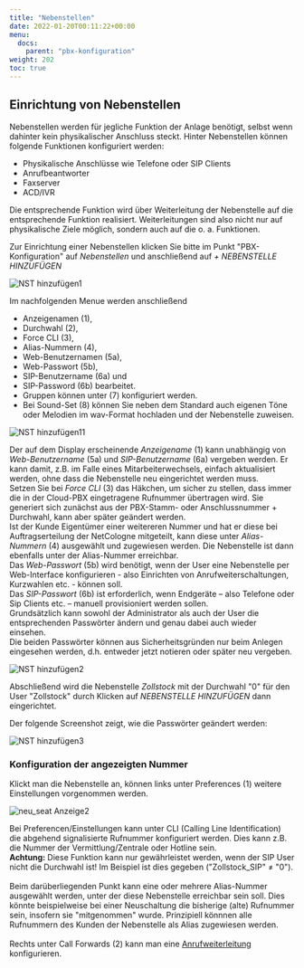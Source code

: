 ```yaml
---
title: "Nebenstellen"
date: 2022-01-20T00:11:22+00:00
menu:
  docs:
    parent: "pbx-konfiguration"
weight: 202
toc: true
---
```


## Einrichtung von Nebenstellen 

Nebenstellen werden für jegliche Funktion der Anlage benötigt, selbst wenn dahinter kein physikalischer Anschluss steckt. Hinter Nebenstellen können folgende Funktionen konfiguriert werden:

* Physikalische Anschlüsse wie Telefone oder SIP Clients
* Anrufbeantworter
* Faxserver
* ACD/IVR

Die entsprechende Funktion wird über Weiterleitung der Nebenstelle auf die entsprechende Funktion realisiert. Weiterleitungen sind also nicht nur auf physikalische Ziele möglich, sondern auch auf die o. a. Funktionen. 

Zur Einrichtung einer  Nebenstellen klicken Sie bitte im Punkt "PBX-Konfiguration" auf *Nebenstellen* und anschließend auf *+ NEBENSTELLE HINZUFÜGEN* <br>

![NST hinzufügen1](https://github.com/user-attachments/assets/40772df4-7fc0-42cc-b067-94ebbfa06b7a)

Im nachfolgenden Menue werden anschließend

* Anzeigenamen (1), <br>
* Durchwahl (2), <br>
* Force CLI (3), <br>
* Alias-Nummern (4), <br>
* Web-Benutzernamen (5a), <br>
* Web-Passwort (5b), <br>
* SIP-Benutzername (6a) und <br>
* SIP-Password (6b) bearbeitet. <br>
* Gruppen können unter (7) konfiguriert werden. <br>
* Bei Sound-Set (8) können Sie neben dem Standard auch eigenen Töne oder Melodien im wav-Format hochladen und der Nebenstelle zuweisen. <br>

![NST hinzufügen11](https://github.com/user-attachments/assets/b69e3036-5409-442f-887d-d6a0d40f42ea)

Der auf dem Display erscheinende *Anzeigename* (1) kann unabhängig von *Web-Benutzername* (5a) und *SIP-Benutzername* (6a) vergeben werden. Er kann damit, z.B. im Falle eines Mitarbeiterwechsels, einfach aktualisiert werden, ohne dass die Nebenstelle neu eingerichtet werden muss. <br>
Setzen Sie bei *Force CLI* (3) das Häkchen, um sicher zu stellen, dass immer die in der Cloud-PBX eingetragene Rufnummer übertragen wird. Sie generiert sich zunächst aus der PBX-Stamm- oder Anschlussnummer + Durchwahl, kann aber später geändert werden. <br>
Ist der Kunde Eigentümer einer weitereren Nummer und hat er diese bei Auftragserteilung der NetCologne mitgeteilt, kann diese unter *Alias-Nummern* (4) ausgewählt und zugewiesen werden. Die Nebenstelle ist dann ebenfalls unter der Alias-Nummer erreichbar. <br>
Das *Web-Passwort* (5b) wird benötigt, wenn der User eine Nebenstelle per Web-Interface konfigurieren - also Einrichten von Anrufweiterschaltungen, Kurzwahlen etc. - können soll. <br>
Das *SIP-Passwort* (6b) ist erforderlich, wenn Endgeräte – also Telefone oder Sip Clients etc. – manuell provisioniert werden sollen. <br>
Grundsätzlich kann sowohl der Administrator als auch der User die entsprechenden Passwörter ändern und genau dabei auch wieder einsehen. <br>
Die beiden Passwörter können aus Sicherheitsgründen nur beim Anlegen eingesehen werden, d.h. entweder jetzt notieren oder später neu vergeben. <br>

![NST hinzufügen2](https://github.com/user-attachments/assets/5678029a-4a2d-4b17-8fd7-8e50c1499700)

Abschließend wird die Nebenstelle *Zollstock* mit der Durchwahl "0" für den User "Zollstock" durch Klicken auf *NEBENSTELLE HINZUFÜGEN* dann eingerichtet. <br>

Der folgende Screenshot zeigt, wie die Passwörter geändert werden: <br>

![NST hinzufügen3](https://github.com/user-attachments/assets/d400294f-4ee4-4ada-8573-cf2d7004ab27)


### Konfiguration der angezeigten Nummer

Klickt man die Nebenstelle an, können links unter Preferences (1) weitere Einstellungen vorgenommen werden. <br>

![neu_seat Anzeige2](https://user-images.githubusercontent.com/98753538/234835421-d3c311b6-04ca-4d27-992e-0c0e50da39bf.jpg)

Bei Preferencen/Einstellungen kann unter CLI (Calling Line Identification) die abgehend signalisierte Rufnummer konfiguriert werden. Dies kann z.B. die Nummer der Vermittlung/Zentrale oder Hotline sein. <br>
**Achtung:** Diese Funktion kann nur gewährleistet werden, wenn der SIP User nicht die Durchwahl ist! Im Beispiel ist dies gegeben ("Zollstock_SIP" ≠ "0"). <br>
 <br>
Beim darüberliegenden Punkt kann eine oder mehrere Alias-Nummer ausgewählt werden, unter der diese Nebenstelle erreichbar sein soll. Dies könnte beispielweise bei einer Neuschaltung die bisherige (alte) Rufnummer sein, insofern sie "mitgenommen" wurde. Prinzipiell könnnen alle Rufnummern des Kunden der Nebenstelle als Alias zugewiesen werden. <br>
<br>
Rechts unter Call Forwards (2) kann man eine [Anrufweiterleitung](https://cloudpbx-doku.netcologne.de/docs/funktionen/anrufweiterleitung/) konfigurieren.
